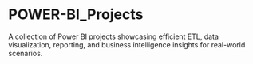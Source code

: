 # POWER-BI_Projects
A collection of Power BI projects showcasing efficient ETL, data visualization, reporting, and business intelligence insights for real-world scenarios.

